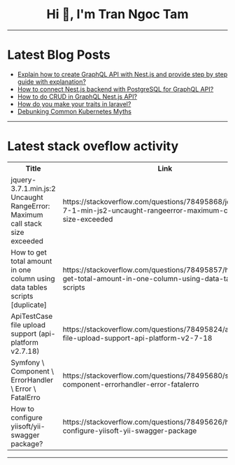 <h1 align="center">Hi 👋, I'm Tran Ngoc Tam</h1>

---

# Latest Blog Posts 
<!-- BLOG-POST-LIST:START -->
- [Explain how to create GraphQL API with Nest.js and provide step by step guide with explanation?](https://dev.to/nadim_ch0wdhury/explain-how-to-create-graphql-api-with-nestjs-and-provide-step-by-step-guide-with-explanation-5eig)
- [How to connect Nest.js backend with PostgreSQL for GraphQL API?](https://dev.to/nadim_ch0wdhury/how-to-connect-nestjs-backend-with-postgresql-for-graphql-api-ddf)
- [How to do CRUD in GraphQL Nest.js API?](https://dev.to/nadim_ch0wdhury/how-to-do-crud-in-graphql-nestjs-api-2pe6)
- [How do you make your traits in laravel?](https://dev.to/rohiturane/how-do-you-make-your-traits-in-laravel-4okl)
- [Debunking Common Kubernetes Myths](https://dev.to/cyclops-ui/debunking-common-kubernetes-myths-1f3e)
<!-- BLOG-POST-LIST:END -->

---

# Latest stack oveflow activity
<table>
  <tr><th>Title</th><th>Link</th></tr>
  <!-- STACKOVERFLOW:START --><tr><td>jquery-3.7.1.min.js:2 Uncaught RangeError: Maximum call stack size exceeded</td><td>https://stackoverflow.com/questions/78495868/jquery-3-7-1-min-js2-uncaught-rangeerror-maximum-call-stack-size-exceeded</td></tr><tr><td>How to get total amount in one column using data tables scripts [duplicate]</td><td>https://stackoverflow.com/questions/78495857/how-to-get-total-amount-in-one-column-using-data-tables-scripts</td></tr><tr><td>ApiTestCase file upload support &lpar;api-platform v2.7.18&rpar;</td><td>https://stackoverflow.com/questions/78495824/apitestcase-file-upload-support-api-platform-v2-7-18</td></tr><tr><td>Symfony \ Component \ ErrorHandler \ Error \ FatalErro</td><td>https://stackoverflow.com/questions/78495680/symfony-component-errorhandler-error-fatalerro</td></tr><tr><td>How to configure yiisoft/yii-swagger package?</td><td>https://stackoverflow.com/questions/78495626/how-to-configure-yiisoft-yii-swagger-package</td></tr><!-- STACKOVERFLOW:END -->
</table>

---


